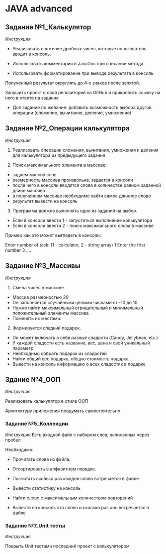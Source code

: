 # JAVA advanced

## Задание №1_Калькулятор
_Инструкция_
- Реализовать сложение дробных чисел, которые пользователь вводит в консоль.

- Использовать комментарии и JavaDoc при описании метода.

- Использовать форматирование при выводе результата в консоль.

Полученный результат округлять до 4-х знаков после запятой.

Запушить проект в свой репозиторий на GitHub и прикрепить ссылку на него в ответе на задание

* Доп задание по желание: добавить возможность выбора другой операции (сложение, вычитание, деление, умножение)

## Задание №2_Операции калькулятора
_Инструкция_
1. Реализовать операции сложения, вычитания, умножения и деления для калькулятора из предыдущего задания

2. Поиск максимального элемента в массиве:
- задаем массив слов
- размерность массива произвольна, задается в консоли
- после чего в консоли вводятся слова в количестве равном заданной длине массива
- в полученном массиве необходимо найти самое длинное слово
- результат вывести на консоль

3. Программа должна выполнять одно из заданий на выбор.
- Если в консоли ввести 1 - запуститься выполнение калькулятора
- Если в консоли ввести 2 - поиск максимального слова в массиве


Пример как это может выглядеть в консоли:

Enter number of task: (1 - calculator, 2 - string array)
1
Enter the first number
3
....

## Задание №3_Массивы
_Инструкция_
1. Смена чисел в массиве 
- Массив размерностью 20
- Он заполняется случайными целыми числами от -10 до 10
- Нужно найти максимальный отрицательный и минимальный положительный элементы массива
- Поменять их местами.

2. Формируется сладкий подарок.
- Он может включать в себя разные сладости (Candy, Jellybean, etc.)
- У каждой сладости есть название, вес, цена и свой уникальный параметр
- Необходимо собрать подарок из сладостей
- Найти общий вес подарка, общую стоимость подарка
- Вывести на консоль информацию о всех сладостях в подарке

## Здание №4_ООП
_Инструкция_

Реализовать калькулятор в стиле ООП

Архитектуру приложения продумать самостоятельно

### Задание №5_Коллекции
_Инструкция_
Есть входной файл с набором слов, написанных через пробел

Необходимо:

- Прочитать слова из файла.

- Отсортировать в алфавитном порядке.

- Посчитать сколько раз каждое слово встречается в файле

- Вывести статистику на консоль

- Найти слово с максимальным количеством повторений

- Вывести на консоль это слово и сколько раз оно встречается в файле
  
### Задание №7_Unit тесты
_Инструкция_

Покрыть Unit тестами последний проект с калькулятором